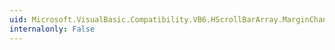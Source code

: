 ```yaml
---
uid: Microsoft.VisualBasic.Compatibility.VB6.HScrollBarArray.MarginChanged
internalonly: False
---
```

